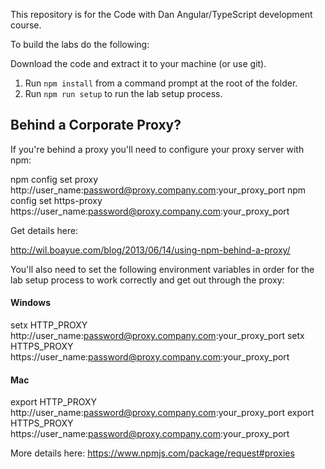 This repository is for the Code with Dan Angular/TypeScript development course.

To build the labs do the following:

Download the code and extract it to your machine (or use git).

1. Run `npm install` from a command prompt at the root of the folder.
1. Run `npm run setup` to run the lab setup process.

## Behind a Corporate Proxy?

If you're behind a proxy you'll need to configure your proxy server with npm:

npm config set proxy http://user_name:password@proxy.company.com:your_proxy_port
npm config set https-proxy https://user_name:password@proxy.company.com:your_proxy_port

Get details here:

http://wil.boayue.com/blog/2013/06/14/using-npm-behind-a-proxy/

You'll also need to set the following environment variables in order for the lab setup
process to work correctly and get out through the proxy:

#### Windows

setx HTTP_PROXY      http://user_name:password@proxy.company.com:your_proxy_port
setx HTTPS_PROXY     https://user_name:password@proxy.company.com:your_proxy_port

#### Mac

export HTTP_PROXY      http://user_name:password@proxy.company.com:your_proxy_port
export HTTPS_PROXY     https://user_name:password@proxy.company.com:your_proxy_port

More details here: https://www.npmjs.com/package/request#proxies
